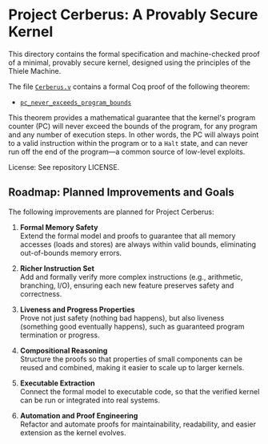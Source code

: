 # Project Cerberus: A Provably Secure Kernel

This directory contains the formal specification and machine-checked proof of a minimal, provably secure kernel, designed using the principles of the Thiele Machine.

The file [`Cerberus.v`](Cerberus.v) contains a formal Coq proof of the following theorem:

- [`pc_never_exceeds_program_bounds`](Cerberus.v)

This theorem provides a mathematical guarantee that the kernel's program counter (PC) will never exceed the bounds of the program, for any program and any number of execution steps. In other words, the PC will always point to a valid instruction within the program or to a `Halt` state, and can never run off the end of the program—a common source of low-level exploits.





License: See repository LICENSE.


## Roadmap: Planned Improvements and Goals

The following improvements are planned for Project Cerberus:

1. **Formal Memory Safety**  
	Extend the formal model and proofs to guarantee that all memory accesses (loads and stores) are always within valid bounds, eliminating out-of-bounds memory errors.

2. **Richer Instruction Set**  
	Add and formally verify more complex instructions (e.g., arithmetic, branching, I/O), ensuring each new feature preserves safety and correctness.

3. **Liveness and Progress Properties**  
	Prove not just safety (nothing bad happens), but also liveness (something good eventually happens), such as guaranteed program termination or progress.

4. **Compositional Reasoning**  
	Structure the proofs so that properties of small components can be reused and combined, making it easier to scale up to larger kernels.

5. **Executable Extraction**  
	Connect the formal model to executable code, so that the verified kernel can be run or integrated into real systems.

6. **Automation and Proof Engineering**  
	Refactor and automate proofs for maintainability, readability, and easier extension as the kernel evolves.

